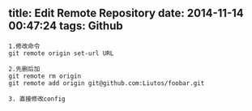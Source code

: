 title: Edit Remote Repository
date: 2014-11-14 00:47:24
tags: Github
---
```
1.修改命令
git remote origin set-url URL 

2.先删后加 
git remote rm origin 
git remote add origin git@github.com:Liutos/foobar.git 

3. 直接修改config
```
